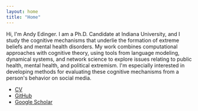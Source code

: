 ```yaml
---
layout: home
title: "Home"
---
```


Hi, I'm Andy Edinger. I am a Ph.D. Candidate at Indiana University, and I study the cognitive mechanisms that underlie the formation of extreme beliefs and mental health disorders. My work combines computational approaches with cognitive theory, using tools from language modeling, dynamical systems, and network science to explore issues relating to public health, mental health, and political extremism. I'm especially interested in developing methods for evaluating these cognitive mechanisms from a person's behavior on social media.

- [CV](https://docs.google.com/document/d/1N-vzVwCw-3WdotqBdcbFAiFn1MrqnInNmLCWaTXHSig/edit?usp=sharing)
- [GitHub](https://github.com/aedinger7)
- [Google Scholar](https://scholar.google.com/citations?user=8BwvWY4AAAAJ&hl=en)

